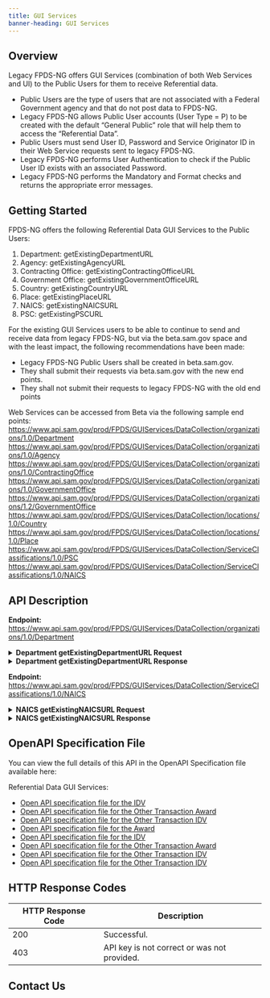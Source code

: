 ```yaml
---
title: GUI Services
banner-heading: GUI Services
---
```


<link rel="stylesheet" type="text/css" href="../../assets/swaggerui-dist/swagger-ui.css" >


## Overview
Legacy FPDS-NG offers GUI Services (combination of both Web Services and UI) to the Public Users for them to receive Referential data. 

* Public Users are the type of users that are not associated with a Federal Government agency and that do not post data to FPDS-NG.
* Legacy FPDS-NG allows Public User accounts (User Type = P) to be created with the default “General Public” role that will help them to 
  access the “Referential Data”. 
* Public Users must send User ID, Password and Service Originator ID in their Web Service requests sent to legacy FPDS-NG.
* Legacy FPDS-NG performs User Authentication to check if the Public User ID exists with an associated Password. 
* Legacy FPDS-NG performs the Mandatory and Format checks and returns the appropriate error messages.


## Getting Started
FPDS-NG offers the following Referential Data GUI Services to the Public Users:

1. Department: getExistingDepartmentURL
2. Agency: getExistingAgencyURL
3. Contracting Office: getExistingContractingOfficeURL
4. Government Office: getExistingGovernmentOfficeURL
5. Country: getExistingCountryURL
6. Place: getExistingPlaceURL
7. NAICS: getExistingNAICSURL
8. PSC: getExistingPSCURL

For the existing GUI Services users to be able to continue to send and receive data from legacy FPDS-NG, but via the beta.sam.gov space 
and with the least impact, the following recommendations have been made:

* Legacy FPDS-NG Public Users shall be created in beta.sam.gov.
* They shall submit their requests via beta.sam.gov with the new end points.
* They shall not submit their requests to legacy FPDS-NG with the old end points

Web Services can be accessed from Beta via the following sample end points: 
https://www.api.sam.gov/prod/FPDS/GUIServices/DataCollection/organizations/1.0/Department
https://www.api.sam.gov/prod/FPDS/GUIServices/DataCollection/organizations/1.0/Agency
https://www.api.sam.gov/prod/FPDS/GUIServices/DataCollection/organizations/1.0/ContractingOffice
https://www.api.sam.gov/prod/FPDS/GUIServices/DataCollection/organizations/1.0/GovernmentOffice
https://www.api.sam.gov/prod/FPDS/GUIServices/DataCollection/organizations/1.2/GovernmentOffice
https://www.api.sam.gov/prod/FPDS/GUIServices/DataCollection/locations/1.0/Country
https://www.api.sam.gov/prod/FPDS/GUIServices/DataCollection/locations/1.0/Place
https://www.api.sam.gov/prod/FPDS/GUIServices/DataCollection/ServiceClassifications/1.0/PSC
https://www.api.sam.gov/prod/FPDS/GUIServices/DataCollection/ServiceClassifications/1.0/NAICS
 


## API Description

**Endpoint:** https://www.api.sam.gov/prod/FPDS/GUIServices/DataCollection/organizations/1.0/Department 
<details>
<summary><b>Department getExistingDepartmentURL Request</b></summary>
<p>
<code><pre>
&lt;urn:getExistingDepartmentURL&gt;
    &lt;authenticationKey&gt;
      &lt;fpds:userID&gt;XXXXXX&lt;/fpds:userID&gt;
      &lt;fpds:password&gt;XXXXXXX&lt;/fpds:password&gt;
      &lt;fpds:serviceOriginatorID&gt;XXXXX&lt;/fpds:serviceOriginatorID&gt;
    &lt;/authenticationKey&gt;
    &lt;departmentID&gt;9700&lt;/departmentID&gt;
&lt;/urn:getExistingDepartmentURL&gt;
</pre></code></p>
</details>

<details>
<summary><b>Department getExistingDepartmentURL Response</b></summary>
<p>
<code><pre>
&lt;?xml version="1.0" encoding="UTF-8"?&gt;
&lt;ns1:getExistingDepartmentURLResponse xmlns:ns1="https://www.fpds.gov/FPDS"&gt;
   &lt;ns1:requestNumber&gt;1434306305&lt;/ns1:requestNumber&gt;
   &lt;ns1:confirmationNumber&gt;385744666&lt;/ns1:confirmationNumber&gt;
   &lt;ns1:outputMessages&gt;
      &lt;ns1:listOfErrors /&gt;
      &lt;ns1:listOfWarnings /&gt;
      &lt;ns1:listOfInfoMessages /&gt;
   &lt;/ns1:outputMessages&gt;
   &lt;ns1:departmentURL&gt;https://www.fpds.gov/common/jsp/LaunchWebPage.jsp?command=execute&amp;requestid=92847204&lt;/ns1:departmentURL&gt;
&lt;/ns1:getExistingDepartmentURLResponse&gt;
</pre></code></p>
</details>


<!--**Endpoint:** https://www.api.sam.gov/prod/FPDS/GUIServices/DataCollection/organizations/1.0/Agency
<details>
<summary><b>Agency getExistingAgencyURL  Request</b></summary>
<p>
<code><pre>

</pre></code></p>
</details>

<details>
<summary><b>Agency getExistingAgencyURL Response</b></summary>
<p>
<code><pre>

</pre></code></p>
</details>



**Endpoint:** https://www.api.sam.gov/prod/FPDS/GUIServices/DataCollection/organizations/1.0/ContractingOffice 
<details>
<summary><b>Contracting Office getExistingContractingOfficeURL Request</b></summary>
<p>
<code><pre>

</pre></code></p>
</details>

<details>
<summary><b>Contracting Office getExistingContractingOfficeURL Response</b></summary>
<p>
<code><pre>
&lt;?xml version="1.0" encoding="UTF-8"?&gt;

</pre></code></p>
</details>



**Endpoint:** https://www.api.sam.gov/prod/FPDS/GUIServices/DataCollection/organizations/1.0/GovernmentOffice
<details>
<summary><b>Government Office getExistingGovernmentOfficeURL  Request</b></summary>
<p>
<code><pre>

</pre></code></p>
</details>

<details>
<summary><b>Government Office getExistingGovernmentOfficeURL Response</b></summary>
<p>
<code><pre>

</pre></code></p>
</details>



**Endpoint:** https://www.api.sam.gov/prod/FPDS/GUIServices/DataCollection/organizations/1.2/GovernmentOffice
<details>
<summary><b>Government Office getExistingGovernmentOfficeURL  Request</b></summary>
<p>
<code><pre>

</pre></code></p>
</details>

<details>
<summary><b>Government Office getExistingGovernmentOfficeURL Response</b></summary>
<p>
<code><pre>

</pre></code></p>
</details>



**Endpoint:** https://www.api.sam.gov/prod/FPDS/GUIServices/DataCollection/locations/1.0/Country
<details>
<summary><b>Country getExistingCountryURL Request</b></summary>
<p>
<code><pre>

</pre></code></p>
</details>
 
<details>
<summary><b>Country getExistingCountryURL Response</b></summary>
<p>
<code><pre>

</pre></code></p>
</details>



**Endpoint:** https://www.api.sam.gov/prod/FPDS/GUIServices/DataCollection/locations/1.0/Place
<details>
<summary><b>Place getExistingPlaceURL Request</b></summary>
<p>
<code><pre>

</pre></code></p>
</details>

<details>
<summary><b>Place getExistingPlaceURL Response</b></summary>
<p>
<code><pre>

</pre></code></p>
</details>

**Endpoint:** https://www.api.sam.gov/prod/FPDS/GUIServices/DataCollection/ServiceClassifications/1.0/PSC
<details>
<summary><b>PSC getExistingPSCURL Request</b></summary>
<p>
<code><pre>

</pre></code></p>
</details>

<details>
<summary><b>PSC getExistingPSCURL Response</b></summary>
<p>
<code><pre>

</pre></code></p>
</details>-->

**Endpoint:** https://www.api.sam.gov/prod/FPDS/GUIServices/DataCollection/ServiceClassifications/1.0/NAICS
<details>
<summary><b>NAICS getExistingNAICSURL Request</b></summary>
<p>
<code><pre>
&lt;urn:getExistingNAICSURL&gt;
    &lt;authenticationKey&gt;
     &lt;fpds:userID&gt;XXXXXXX&lt;/fpds:userID&gt;
     &lt;fpds:password&gt;XXXXXX&lt;/fpds:password&gt;
     &lt;fpds:serviceOriginatorID&gt;XXXXX&lt;/fpds:serviceOriginatorID&gt;
    &lt;/authenticationKey&gt;
    &lt;NAICSCode&gt;111110&lt;/NAICSCode&gt;
&lt;/urn:getExistingNAICSURL&gt; 
</pre></code></p>
</details>

<details>
<summary><b>NAICS getExistingNAICSURL Response</b></summary>
<p>
<code><pre>
&lt;?xml version="1.0" encoding="UTF-8"?&gt;
&lt;ns1:getExistingNAICSURLResponse xmlns:ns1="https://www.fpds.gov/FPDS"&gt;
   &lt;ns1:requestNumber&gt;1434304093&lt;/ns1:requestNumber&gt;
   &lt;ns1:confirmationNumber&gt;385742977&lt;/ns1:confirmationNumber&gt;
   &lt;ns1:outputMessages&gt;
      &lt;ns1:listOfErrors /&gt;
      &lt;ns1:listOfWarnings /&gt;
      &lt;ns1:listOfInfoMessages /&gt;
   &lt;/ns1:outputMessages&gt;
   &lt;ns1:NAICSURL&gt;https://www.fpds.gov/common/jsp/LaunchWebPage.jsp?command=execute&amp;requestid=92846459&lt;/ns1:NAICSURL&gt;
&lt;/ns1:getExistingNAICSURLResponse&gt;
</pre></code></p>
</details>

## OpenAPI Specification File 
You can view the full details of this API in the OpenAPI Specification file available here: 

Referential Data GUI Services:

* <a href="v1/department.yaml">Open API specification file for the IDV</a>
* <a href="v1/agency.yaml">Open API specification file for the Other Transaction Award</a>
* <a href="v1/contractingOffice.yaml">Open API specification file for the Other Transaction IDV</a>
* <a href="v1/governmentOffice.yaml">Open API specification file for the Award</a>
* <a href="v1/country.yaml">Open API specification file for the IDV</a>
* <a href="v1/place.yaml">Open API specification file for the Other Transaction Award</a>
* <a href="v1/psc.yaml">Open API specification file for the Other Transaction IDV</a>
* <a href="v1/naics.yaml">Open API specification file for the Other Transaction IDV</a>


## HTTP Response Codes

| HTTP Response Code | Description |
| ---- | ----------- |
| 200 | Successful. |
| 403 | API key is not correct or was not provided. |


## Contact Us